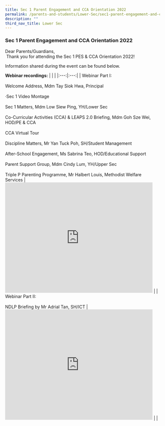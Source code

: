 ```yaml
---
title: Sec 1 Parent Engagement and CCA Orientation 2022
permalink: /parents-and-students/Lower-Sec/sec1-parent-engagement-and-cca-orientation2022/
description: ""
third_nav_title: Lower Sec
---
```

### Sec 1 Parent Engagement and CCA Orientation 2022

Dear Parents/Guardians,  
 Thank you for attending the Sec 1 PES & CCA Orientation 2022!  

Information shared during the event can be found below. 

**Webinar recordings:**
| | |
|:---:|:---:|
| Webinar Part I:<br><br>Welcome Address, Mdm Tay Siok Hwa, Principal<br><br>·Sec 1 Video Montage<br><br>Sec 1 Matters, Mdm Low Siew Ping, YH/Lower Sec<br><br>Co-Curricular Activities (CCA) & LEAPS 2.0 Briefing, Mdm Goh Sze Wei, HOD/PE & CCA<br><br>CCA Virtual Tour<br><br>Discipline Matters, Mr Yan Tuck Poh, SH/Student Management<br><br>After-School Engagement, Ms Sabrina Teo, HOD/Educational Support<br><br>Parent Support Group, Mdm Cindy Lum, YH/Upper Sec<br><br>Triple P Parenting Programme, Mr Halbert Louis, Methodist Welfare Services | <iframe width="480" height="360" src="https://www.youtube.com/embed/6Z7K2xFUnME" title="Sec 1 PES & CCA Orientation 2022: Webinar Part I" frameborder="0" allow="accelerometer; autoplay; clipboard-write; encrypted-media; gyroscope; picture-in-picture" allowfullscreen></iframe> |
| Webinar Part II:<br><br>NDLP Briefing by Mr Adrial Tan, SH/ICT | <iframe width="480" height="360" src="https://www.youtube.com/embed/bkMTZzn-sBc" title="Sec 1 PES & CCA Orientation 2022: Webinar Part II" frameborder="0" allow="accelerometer; autoplay; clipboard-write; encrypted-media; gyroscope; picture-in-picture" allowfullscreen></iframe> |
|